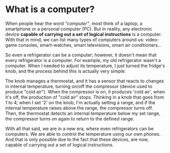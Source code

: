 # What is a computer?
When people hear the word _"computer"_, most think of a laptop, a smartphone or a personal computer (PC). But in reality, any electronic device __capable of carrying out a set of logical instructions__ is a computer.
With that in mind, we can list many types of computers around us: video-game consoles, smart-watches, smart televisions,
smart air conditioners... 

So even a refrigerator can be a computer; however, it doesn't mean that every refrigerator is a computer. 
For example, my old refrigerator wasn't a computer. When I needed to adjust its temperature, I 
just turned the fridge's knob, and the process behind this is actually very simple:  

The knob manages a thermostat, and it has a sensor that reacts to changes in internal temperature, turning on/off the compressor (device used to produce "cold air").
When the compressor is on, it produces 'cold air', when it's off, the production of "cold air" stops.
Thinking in a knob that goes from 1 to 4; when I set '2' on the knob, I'm actually setting a range, and if the internal temperature raises above the range, the compressor
turns off. Then, the thermostat detects an internal temperature below my set range, the compressor turns on again to return to the defined range.

With all that said, we are in a new era, where even refrigerators can be computers. We are able to control 
the temperature using our own phones. And that is only possible due to the fact that these devices, are now, 
capable of carrying out a set of logical instructions.



